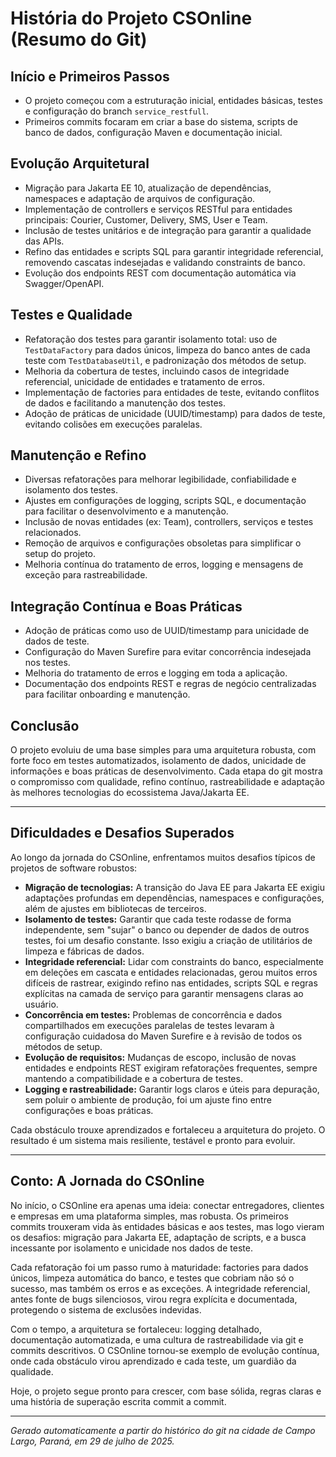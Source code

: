 # História do Projeto CSOnline (Resumo do Git)

## Início e Primeiros Passos
- O projeto começou com a estruturação inicial, entidades básicas, testes e configuração do branch `service_restfull`.
- Primeiros commits focaram em criar a base do sistema, scripts de banco de dados, configuração Maven e documentação inicial.

## Evolução Arquitetural
- Migração para Jakarta EE 10, atualização de dependências, namespaces e adaptação de arquivos de configuração.
- Implementação de controllers e serviços RESTful para entidades principais: Courier, Customer, Delivery, SMS, User e Team.
- Inclusão de testes unitários e de integração para garantir a qualidade das APIs.
- Refino das entidades e scripts SQL para garantir integridade referencial, removendo cascatas indesejadas e validando constraints de banco.
- Evolução dos endpoints REST com documentação automática via Swagger/OpenAPI.

## Testes e Qualidade
- Refatoração dos testes para garantir isolamento total: uso de `TestDataFactory` para dados únicos, limpeza do banco antes de cada teste com `TestDatabaseUtil`, e padronização dos métodos de setup.
- Melhoria da cobertura de testes, incluindo casos de integridade referencial, unicidade de entidades e tratamento de erros.
- Implementação de factories para entidades de teste, evitando conflitos de dados e facilitando a manutenção dos testes.
- Adoção de práticas de unicidade (UUID/timestamp) para dados de teste, evitando colisões em execuções paralelas.

## Manutenção e Refino
- Diversas refatorações para melhorar legibilidade, confiabilidade e isolamento dos testes.
- Ajustes em configurações de logging, scripts SQL, e documentação para facilitar o desenvolvimento e a manutenção.
- Inclusão de novas entidades (ex: Team), controllers, serviços e testes relacionados.
- Remoção de arquivos e configurações obsoletas para simplificar o setup do projeto.
- Melhoria contínua do tratamento de erros, logging e mensagens de exceção para rastreabilidade.

## Integração Contínua e Boas Práticas
- Adoção de práticas como uso de UUID/timestamp para unicidade de dados de teste.
- Configuração do Maven Surefire para evitar concorrência indesejada nos testes.
- Melhoria do tratamento de erros e logging em toda a aplicação.
- Documentação dos endpoints REST e regras de negócio centralizadas para facilitar onboarding e manutenção.

## Conclusão
O projeto evoluiu de uma base simples para uma arquitetura robusta, com forte foco em testes automatizados, isolamento de dados, unicidade de informações e boas práticas de desenvolvimento. Cada etapa do git mostra o compromisso com qualidade, refino contínuo, rastreabilidade e adaptação às melhores tecnologias do ecossistema Java/Jakarta EE.

---


## Dificuldades e Desafios Superados

Ao longo da jornada do CSOnline, enfrentamos muitos desafios típicos de projetos de software robustos:

- **Migração de tecnologias:** A transição do Java EE para Jakarta EE exigiu adaptações profundas em dependências, namespaces e configurações, além de ajustes em bibliotecas de terceiros.
- **Isolamento de testes:** Garantir que cada teste rodasse de forma independente, sem "sujar" o banco ou depender de dados de outros testes, foi um desafio constante. Isso exigiu a criação de utilitários de limpeza e fábricas de dados.
- **Integridade referencial:** Lidar com constraints do banco, especialmente em deleções em cascata e entidades relacionadas, gerou muitos erros difíceis de rastrear, exigindo refino nas entidades, scripts SQL e regras explícitas na camada de serviço para garantir mensagens claras ao usuário.
- **Concorrência em testes:** Problemas de concorrência e dados compartilhados em execuções paralelas de testes levaram à configuração cuidadosa do Maven Surefire e à revisão de todos os métodos de setup.
- **Evolução de requisitos:** Mudanças de escopo, inclusão de novas entidades e endpoints REST exigiram refatorações frequentes, sempre mantendo a compatibilidade e a cobertura de testes.
- **Logging e rastreabilidade:** Garantir logs claros e úteis para depuração, sem poluir o ambiente de produção, foi um ajuste fino entre configurações e boas práticas.

Cada obstáculo trouxe aprendizados e fortaleceu a arquitetura do projeto. O resultado é um sistema mais resiliente, testável e pronto para evoluir.

---

## Conto: A Jornada do CSOnline

No início, o CSOnline era apenas uma ideia: conectar entregadores, clientes e empresas em uma plataforma simples, mas robusta. Os primeiros commits trouxeram vida às entidades básicas e aos testes, mas logo vieram os desafios: migração para Jakarta EE, adaptação de scripts, e a busca incessante por isolamento e unicidade nos dados de teste.

Cada refatoração foi um passo rumo à maturidade: factories para dados únicos, limpeza automática do banco, e testes que cobriam não só o sucesso, mas também os erros e as exceções. A integridade referencial, antes fonte de bugs silenciosos, virou regra explícita e documentada, protegendo o sistema de exclusões indevidas.

Com o tempo, a arquitetura se fortaleceu: logging detalhado, documentação automatizada, e uma cultura de rastreabilidade via git e commits descritivos. O CSOnline tornou-se exemplo de evolução contínua, onde cada obstáculo virou aprendizado e cada teste, um guardião da qualidade.

Hoje, o projeto segue pronto para crescer, com base sólida, regras claras e uma história de superação escrita commit a commit.

---

*Gerado automaticamente a partir do histórico do git na cidade de Campo Largo, Paraná, em 29 de julho de 2025.*
